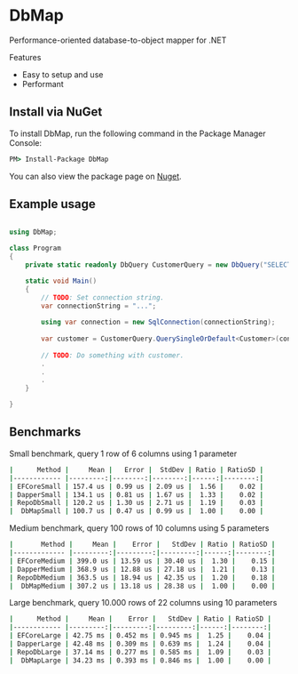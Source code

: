# DbMap
Performance-oriented database-to-object mapper for .NET

Features
- Easy to setup and use
- Performant

## Install via NuGet
To install DbMap, run the following command in the Package Manager Console:

```cmd
PM> Install-Package DbMap
```

You can also view the package page on [Nuget](https://www.nuget.org/packages/DbMap/).

## Example usage

```c#

using DbMap;

class Program
{
    private static readonly DbQuery CustomerQuery = new DbQuery("SELECT Name FROM Customer WHERE CustomerId = @customerId");

    static void Main()
    {
        // TODO: Set connection string.
        var connectionString = "...";
    
        using var connection = new SqlConnection(connectionString);
        
        var customer = CustomerQuery.QuerySingleOrDefault<Customer>(connection, new { customerId = 10 });
        
        // TODO: Do something with customer.
        .
        .
        .    
    }

}
```


## Benchmarks

Small benchmark, query 1 row of 6 columns using 1 parameter
```cmd
|      Method |     Mean |   Error |  StdDev | Ratio | RatioSD |
|------------ |---------:|--------:|--------:|------:|--------:|
| EFCoreSmall | 157.4 us | 0.99 us | 2.09 us |  1.56 |    0.02 |
| DapperSmall | 134.1 us | 0.81 us | 1.67 us |  1.33 |    0.02 |
| RepoDbSmall | 120.2 us | 1.30 us | 2.71 us |  1.19 |    0.03 |
|  DbMapSmall | 100.7 us | 0.47 us | 0.99 us |  1.00 |    0.00 |
```

Medium benchmark, query 100 rows of 10 columns using 5 parameters
```cmd
|       Method |     Mean |    Error |   StdDev | Ratio | RatioSD |
|------------- |---------:|---------:|---------:|------:|--------:|
| EFCoreMedium | 399.0 us | 13.59 us | 30.40 us |  1.30 |    0.15 |
| DapperMedium | 368.9 us | 12.88 us | 27.18 us |  1.21 |    0.13 |
| RepoDbMedium | 363.5 us | 18.94 us | 42.35 us |  1.20 |    0.18 |
|  DbMapMedium | 307.2 us | 13.18 us | 28.38 us |  1.00 |    0.00 |
```

Large benchmark, query 10.000 rows of 22 columns using 10 parameters
```cmd
|      Method |     Mean |    Error |   StdDev | Ratio | RatioSD |
|------------ |---------:|---------:|---------:|------:|--------:|
| EFCoreLarge | 42.75 ms | 0.452 ms | 0.945 ms |  1.25 |    0.04 |
| DapperLarge | 42.48 ms | 0.309 ms | 0.639 ms |  1.24 |    0.04 |
| RepoDbLarge | 37.14 ms | 0.277 ms | 0.585 ms |  1.09 |    0.03 |
|  DbMapLarge | 34.23 ms | 0.393 ms | 0.846 ms |  1.00 |    0.00 |
```